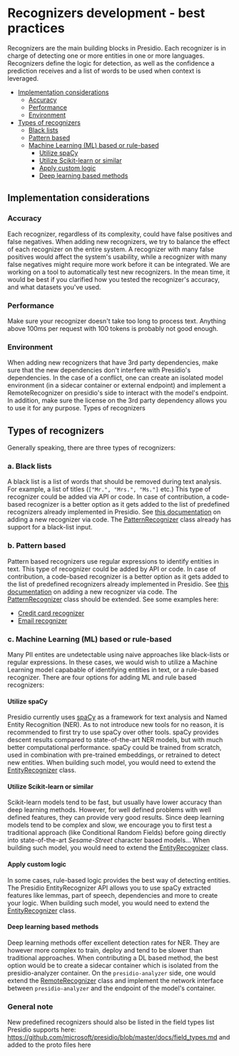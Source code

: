 # Recognizers development - best practices

Recognizers are the main building blocks in Presidio. Each recognizer is in charge of detecting one or more entities in one or more languages. 
Recognizers define the logic for detection, as well as the confidence a prediction receives and a list of words to be used when context is leveraged.


* [Implementation considerations](#implementation-considerations)
  + [Accuracy](#accuracy)
  + [Performance](#performance)
  + [Environment](#environment)
* [Types of recognizers](#types-of-recognizers)
  + [Black lists](#a-black-lists)
  + [Pattern based](#b-pattern-based)
  + [Machine Learning (ML) based or rule-based](#c-machine-learning--ml--based-or-rule-based)
    - [Utilize spaCy](#utilize-spacy)
    - [Utilize Scikit-learn or similar](#utilize-scikit-learn-or-similar)
    - [Apply custom logic](#apply-custom-logic)
    - [Deep learning based methods](#deep-learning-based-methods)


## Implementation considerations

### Accuracy

Each recognizer, regardless of its complexity, could have false positives and false negatives. When adding new recognizers, we try to balance the effect of each recognizer on the entire system. A recognizer with many false positives would affect the system's usability, while a recognizer with many false negatives might require more work before it can be integrated. We are working on a tool to automatically test new recognizers. In the mean time, it would be best if you clarified how you tested the recognizer's accuracy, and what datasets you've used.

### Performance

Make sure your recognizer doesn't take too long to process text. Anything above 100ms per request with 100 tokens is probably not good enough.

### Environment

When adding new recognizers that have 3rd party dependencies, make sure that the new dependencies don't interfere with Presidio's dependencies. In the case of a conflict, one can create an isolated model environment (in a sidecar container or external endpoint) and implement a RemoteRecognizer on presidio's side to interact with the model's endpoint. In addition, make sure the license on the 3rd party dependency allows you to use it for any purpose.
Types of recognizers

## Types of recognizers

Generally speaking, there are three types of recognizers:

### a. Black lists

A black list is a list of words that should be removed during text analysis. For example, a list of titles (`["Mr.", "Mrs.", "Ms."]` etc.)
This type of recognizer could be added via API or code. In case of contribution, a code-based recognizer is a better option as it gets added to the list of predefined recognizers already implemented in Presidio.
See [this documentation](docs/custom_fields.md#via-code) on adding a new recognizer via code. The [PatternRecognizer](presidio-analyzer/analyzer/pattern_recognizer.py) class already has support for a black-list input.

### b. Pattern based

Pattern based recognizers use regular expressions to identify entities in text. 
This type of recognizer could be added by API or code. In case of contribution, 
a code-based recognizer is a better option as it gets added to the list of predefined recognizers already implemented in Presidio.
See [this documentation](docs/custom_fields.md#via-code) on adding a new recognizer via code. 
The [PatternRecognizer](presidio-analyzer/analyzer/pattern_recognizer.py) class should be extended.
See some examples here:
  - [Credit card recognizer](presidio-analyzer/analyzer/predefined_recognizers/credit_card_recognizer.py)
  - [Email recognizer](presidio-analyzer/analyzer/predefined_recognizers/email_recognizer.py)

### c. Machine Learning (ML) based or rule-based

Many PII entites are undetectable using naive approaches like black-lists or regular expressions. 
In these cases, we would wish to utilize a Machine Learning model capabable of identifying entities in text, 
or a rule-based recognizer. There are four options for adding ML and rule based recognizers:

#### Utilize spaCy

Presidio currently uses [spaCy](https://spacy.io/) as a framework for text analysis and Named Entity Recognition (NER). 
As to not introduce new tools for no reason, it is recommended to first try to use spaCy over other tools. 
spaCy provides descent results compared to state-of-the-art NER models, but with much better computational performance. 
spaCy could be trained from scratch, used in combination with pre-trained embeddings, or retrained to detect new entities. 
When building such model, you would need to extend the [EntityRecognizer](presidio-analyzer/analyzer/entity_recognizer.py) class.

#### Utilize Scikit-learn or similar

Scikit-learn models tend to be fast, but usually have lower accuracy than deep learning methods. However, for well defined problems with well defined features, they can provide very good results. 
Since deep learning models tend to be complex and slow, we encourage you to first test a traditional approach (like Conditional Random Fields) before going directly into state-of-the-art *Sesame-Street* character based models... 
When building such model, you would need to extend the [EntityRecognizer](presidio-analyzer/analyzer/entity_recognizer.py) class.
   
#### Apply custom logic

In some cases, rule-based logic provides the best way of detecting entities. 
The Presidio EntityRecognizer API allows you to use spaCy extracted features like lemmas, part of speech, dependencies and more to create your logic. When building such model, you would need to extend the [EntityRecognizer](presidio-analyzer/analyzer/entity_recognizer.py) class.

#### Deep learning based methods

Deep learning methods offer excellent detection rates for NER. 
They are however more complex to train, deploy and tend to be slower than traditional approaches. 
When contributing a DL based method, the best option would be to create a sidecar container which is isolated from the presidio-analyzer container. On the `presidio-analyzer` side, one would extend the [RemoteRecognizer](presidio-analyzer/analyzer/remote_recognizer.py) class and implement the network interface between `presidio-analyzer` and the endpoint of the model's container.

### General note

New predefined recognizers should also be listed in the field types list Presidio supports here: https://github.com/microsoft/presidio/blob/master/docs/field_types.md and added to the proto files here
